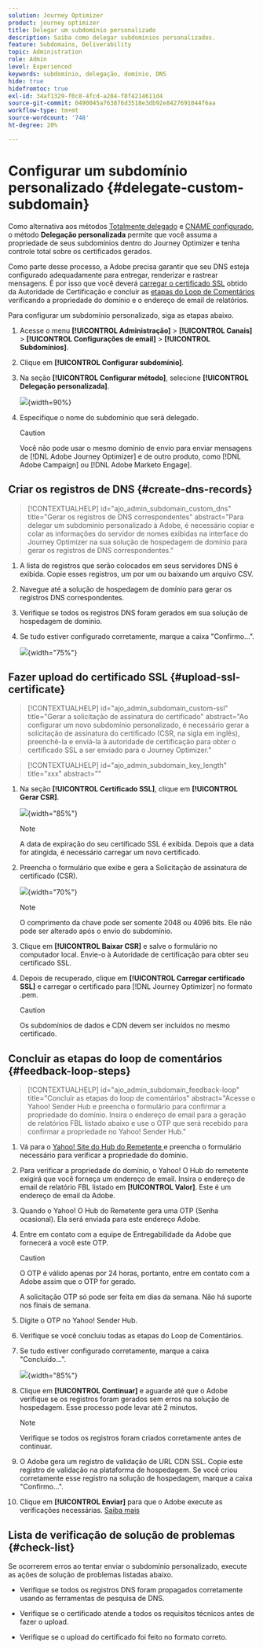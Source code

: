 ```yaml
---
solution: Journey Optimizer
product: journey optimizer
title: Delegar um subdomínio personalizado
description: Saiba como delegar subdomínios personalizados.
feature: Subdomains, Deliverability
topic: Administration
role: Admin
level: Experienced
keywords: subdomínio, delegação, domínio, DNS
hide: true
hidefromtoc: true
exl-id: 34af1329-f0c8-4fcd-a284-f8f4214611d4
source-git-commit: 0490045a763876d3518e3db92e8427691044f6aa
workflow-type: tm+mt
source-wordcount: '748'
ht-degree: 20%

---
```


# Configurar um subdomínio personalizado {#delegate-custom-subdomain}

Como alternativa aos métodos [Totalmente delegado](about-subdomain-delegation.md#full-subdomain-delegation) e [CNAME configurado](about-subdomain-delegation.md#cname-subdomain-delegation), o método **Delegação personalizada** permite que você assuma a propriedade de seus subdomínios dentro do Journey Optimizer e tenha controle total sobre os certificados gerados.

Como parte desse processo, a Adobe precisa garantir que seu DNS esteja configurado adequadamente para entregar, renderizar e rastrear mensagens. É por isso que você deverá [carregar o certificado SSL](#upload-ssl-certificate) obtido da Autoridade de Certificação e concluir as [etapas do Loop de Comentários](#feedback-loop-steps) verificando a propriedade do domínio e o endereço de email de relatórios.

Para configurar um subdomínio personalizado, siga as etapas abaixo.

1. Acesse o menu **[!UICONTROL Administração]** > **[!UICONTROL Canais]** > **[!UICONTROL Configurações de email]** > **[!UICONTROL Subdomínios]**.

1. Clique em **[!UICONTROL Configurar subdomínio]**.

1. Na seção **[!UICONTROL Configurar método]**, selecione **[!UICONTROL Delegação personalizada]**.

   ![](assets/subdomain-method-custom.png){width=90%}

1. Especifique o nome do subdomínio que será delegado.

   >[!CAUTION]
   >
   >Você não pode usar o mesmo domínio de envio para enviar mensagens de [!DNL Adobe Journey Optimizer] e de outro produto, como [!DNL Adobe Campaign] ou [!DNL Adobe Marketo Engage].

## Criar os registros de DNS {#create-dns-records}

>[!CONTEXTUALHELP]
>id="ajo_admin_subdomain_custom_dns"
>title="Gerar os registros de DNS correspondentes"
>abstract="Para delegar um subdomínio personalizado à Adobe, é necessário copiar e colar as informações do servidor de nomes exibidas na interface do Journey Optimizer na sua solução de hospedagem de domínio para gerar os registros de DNS correspondentes."

1. A lista de registros que serão colocados em seus servidores DNS é exibida. Copie esses registros, um por um ou baixando um arquivo CSV.

1. Navegue até a solução de hospedagem de domínio para gerar os registros DNS correspondentes.

1. Verifique se todos os registros DNS foram gerados em sua solução de hospedagem de domínio.

1. Se tudo estiver configurado corretamente, marque a caixa &quot;Confirmo...&quot;.

   ![](assets/subdomain-custom-submit.png){width="75%"}

## Fazer upload do certificado SSL {#upload-ssl-certificate}

>[!CONTEXTUALHELP]
>id="ajo_admin_subdomain_custom-ssl"
>title="Gerar a solicitação de assinatura do certificado"
>abstract="Ao configurar um novo subdomínio personalizado, é necessário gerar a solicitação de assinatura do certificado (CSR, na sigla em inglês), preenchê-la e enviá-la à autoridade de certificação para obter o certificado SSL a ser enviado para o Journey Optimizer."

>[!CONTEXTUALHELP]
>id="ajo_admin_subdomain_key_length"
>title="xxx"
>abstract=""

1. Na seção **[!UICONTROL Certificado SSL]**, clique em **[!UICONTROL Gerar CSR]**.

   ![](assets/subdomain-custom-ssl-certificate.png){width="85%"}

   >[!NOTE]
   >
   >A data de expiração do seu certificado SSL é exibida. Depois que a data for atingida, é necessário carregar um novo certificado.

1. Preencha o formulário que exibe e gera a Solicitação de assinatura de certificado (CSR).

   ![](assets/subdomain-custom-generate-csr.png){width="70%"}

   >[!NOTE]
   >
   >O comprimento da chave pode ser somente 2048 ou 4096 bits. Ele não pode ser alterado após o envio do subdomínio.

1. Clique em **[!UICONTROL Baixar CSR]** e salve o formulário no computador local. Envie-o à Autoridade de certificação para obter seu certificado SSL.

1. Depois de recuperado, clique em **[!UICONTROL Carregar certificado SSL]** e carregar o certificado para [!DNL Journey Optimizer] no formato .pem.

   >[!CAUTION]
   >
   >Os subdomínios de dados e CDN devem ser incluídos no mesmo certificado.

## Concluir as etapas do loop de comentários {#feedback-loop-steps}

>[!CONTEXTUALHELP]
>id="ajo_admin_subdomain_feedback-loop"
>title="Concluir as etapas do loop de comentários"
>abstract="Acesse o Yahoo! Sender Hub e preencha o formulário para confirmar a propriedade do domínio. Insira o endereço de email para a geração de relatórios FBL listado abaixo e use o OTP que será recebido para confirmar a propriedade no Yahoo! Sender Hub."

1. Vá para o [Yahoo! Site do Hub do Remetente ](https://senders.yahooinc.com/) e preencha o formulário necessário para verificar a propriedade do domínio.

1. Para verificar a propriedade do domínio, o Yahoo! O Hub do remetente exigirá que você forneça um endereço de email. Insira o endereço de email de relatório FBL listado em **[!UICONTROL Valor]**. Este é um endereço de email da Adobe.

1. Quando o Yahoo! O Hub do Remetente gera uma OTP (Senha ocasional). Ela será enviada para este endereço Adobe.

1. Entre em contato com a equipe de Entregabilidade da Adobe que fornecerá a você este OTP. <!--Specify how to reach out + any information that customer should share in the request to deliverability team to get access to the right OTP-->

   >[!CAUTION]
   >
   >O OTP é válido apenas por 24 horas, portanto, entre em contato com a Adobe assim que o OTP for gerado. <!--TBC?-->
   >
   >A solicitação OTP só pode ser feita em dias da semana. Não há suporte nos finais de semana. <!--Add times + timezone-->

1. Digite o OTP no Yahoo! Sender Hub.

1. Verifique se você concluiu todas as etapas do Loop de Comentários.

1. Se tudo estiver configurado corretamente, marque a caixa &quot;Concluído...&quot;.

   ![](assets/subdomain-custom-feedback-loop.png){width="85%"}

1. Clique em **[!UICONTROL Continuar]** e aguarde até que o Adobe verifique se os registros foram gerados sem erros na solução de hospedagem. Esse processo pode levar até 2 minutos.

   >[!NOTE]
   >
   >Verifique se todos os registros foram criados corretamente antes de continuar.

1. O Adobe gera um registro de validação de URL CDN SSL. Copie este registro de validação na plataforma de hospedagem. Se você criou corretamente esse registro na solução de hospedagem, marque a caixa &quot;Confirmo...&quot;.

1. Clique em **[!UICONTROL Enviar]** para que o Adobe execute as verificações necessárias. [Saiba mais](delegate-subdomain.md#submit-subdomain)

## Lista de verificação de solução de problemas {#check-list}

Se ocorrerem erros ao tentar enviar o subdomínio personalizado, execute as ações de solução de problemas listadas abaixo.

* Verifique se todos os registros DNS foram propagados corretamente usando as ferramentas de pesquisa de DNS.

* Verifique se o certificado atende a todos os requisitos técnicos antes de fazer o upload.

* Verifique se o upload do certificado foi feito no formato correto.
